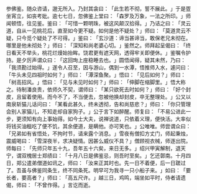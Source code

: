 参佛鉴。随众咨请，邈无所入。乃封其衾曰：​「此生若不彻，誓不展此。​」于是疍坐宵立，如丧考妣。逾七七日，忽佛鉴上堂曰：​「森罗及万象，一法之所印。​」师闻顿悟，往见鉴。鉴曰：​「可惜一颗明珠，被这风颠汉拾得。​」乃诘之曰：​「灵云道，自从一见桃花后，直至如今更不疑。如何是他不疑处？​」师曰：​「莫道灵云不疑，只今觅个疑处了不可得。​」鉴曰：​「玄沙道：谛当甚谛当，敢保老兄未彻在。哪里是他未彻处？​」师曰：​「深知和尚老婆心切。​」鉴然之。师拜起呈偈曰：​「终日看天不举头，桃花烂熳始抬眸。饶君更有遮天网，透得牢关即便休。​」鉴嘱令护持。是夕厉声谓众曰：​「这回珣上座稳睡去也。​」圆悟闻得，疑其未然，乃曰：​「我须勘过始得。​」遂令人召至，因与游山，偶到一水潭，悟推师入水，遽问曰：​「牛头未见四祖时如何？​」师曰：​「潭深鱼聚。​」悟曰：​「见后如何？​」师曰：​「树高招风。​」悟曰：​「见与未见时如何？​」师曰：​「伸脚在缩脚里。​」悟大称之。待制潘良贵，依师久不契，谓师曰：​「某只欲死去时如何？​」师曰：​「好个封皮，且留着使用。而今不了，不当便去，忽被他换却封皮，卒无整理处。​」公又以南泉斩猫儿话问曰：​「某看此甚久，终未透彻，告和尚慈悲？​」师曰：​「你只管理会别人家猫儿，不知走却自家狗子。​」公于言下如醉醒。师复曰：​「不易公进此一步，更须知有向上事始得。如今士大夫，说禅说道，只依着义理，便快活。大率似将钱买油糍吃了便不饥，其余便道，是瞒他。亦可笑也。​」公唯唯。师尝谓众曰：​「兄弟如有省悟处，不拘时节，请来露个消息。​」雪夜有僧扣方丈门，师起秉烛，震威喝曰：​「雪深夜半，求决疑情。因甚么威仪不具？​」僧顾视衣械，师逐出院。师每曰：​「先师只年五十九，吾年五十六矣，来日无多。​」绍兴甲寅解制，退天宁，谓双槐居士郑绩曰：​「十月八日是佛鉴忌，则吾时至矣。​」乞还鄣南。十月四日，郑公遣弟僧道如讯之，师曰：​「汝来正其时也。先一日不着便，后一日蹉过了。吾虽与佛鉴同条生，终不同条死。明早可为我寻一只小船子来。​」如曰：​「要长者，要高者？​」师曰：​「高五尺许。​」越三日，鸡鸣，端坐如平时，侍者请遗偈，师曰：​「不曾作得。​」言讫而逝。